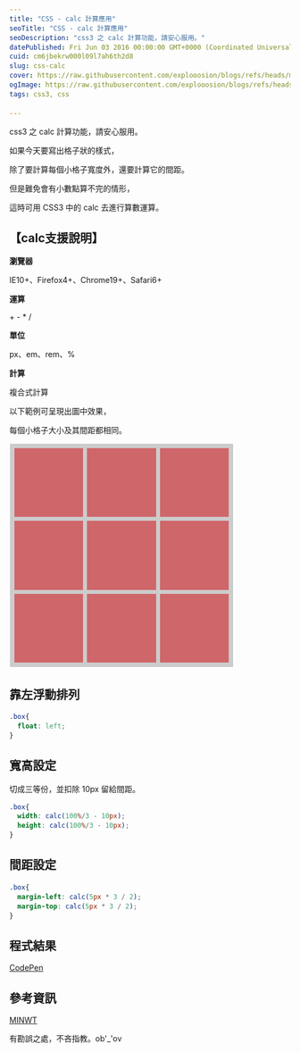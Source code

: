```yaml
---
title: "CSS - calc 計算應用"
seoTitle: "CSS - calc 計算應用"
seoDescription: "css3 之 calc 計算功能，請安心服用。"
datePublished: Fri Jun 03 2016 00:00:00 GMT+0000 (Coordinated Universal Time)
cuid: cm6jbekrw000l09l7ah6th2d8
slug: css-calc
cover: https://raw.githubusercontent.com/explooosion/blogs/refs/heads/main/docs/images/2016-06-03_CSS%20-%20calc%20%E8%A8%88%E7%AE%97%E6%87%89%E7%94%A8/banner/1464920633_34396.png
ogImage: https://raw.githubusercontent.com/explooosion/blogs/refs/heads/main/docs/images/2016-06-03_CSS%20-%20calc%20%E8%A8%88%E7%AE%97%E6%87%89%E7%94%A8/banner/1464920633_34396.png
tags: css3, css

---
```


css3 之 calc 計算功能，請安心服用。

如果今天要寫出格子狀的樣式，

除了要計算每個小格子寬度外，還要計算它的間距。

但是難免會有小數點算不完的情形，

這時可用 CSS3 中的 calc 去進行算數運算。

【calc支援說明】 
-----------

**瀏覽器**

IE10+、Firefox4+、Chrome19+、Safari6+

**運算**

\+ - \* /

**單位**

px、em、rem、%

**計算**

複合式計算

以下範例可呈現出圖中效果，

每個小格子大小及其間距都相同。

![1464920633_34396.png](https://raw.githubusercontent.com/explooosion/blogs/refs/heads/main/docs/images/2016-06-03_CSS%20-%20calc%20%E8%A8%88%E7%AE%97%E6%87%89%E7%94%A8/1464920633_34396.png)

靠左浮動排列
------

```css
.box{
  float: left;
}
```

寬高設定
----

切成三等份，並扣除 10px 留給間距。

```css
.box{
  width: calc(100%/3 - 10px);
  height: calc(100%/3 - 10px);
}
```

間距設定
----

```css
.box{
  margin-left: calc(5px * 3 / 2);
  margin-top: calc(5px * 3 / 2);
}
```

程式結果
----

[CodePen](http://codepen.io/ta7382/pen/vKONVg)

參考資訊
----

[MINWT](http://www.minwt.com/webdesign-dev/css/11583.html)

有勘誤之處，不吝指教。ob'\_'ov